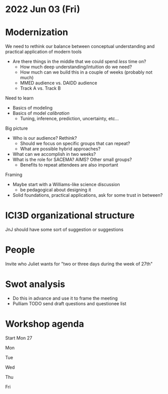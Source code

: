 
2022 Jun 03 (Fri)
=================

# Modernization

We need to rethink our balance between conceptual understanding and practical application of modern tools
* Are there things in the middle that we could spend _less_ time on?
	* How much deep understanding/intuition do we need?
	* How much can we build this in a couple of weeks (probably not much)
	* MMED audience vs. DAIDD audience
	* Track A vs. Track B

Need to learn
* Basics of modeling
* Basics of model _calibration_
	* Tuning, inference, prediction, uncertainty, etc...

Big picture
* Who is our audience? Rethink?
	* Should we focus on specific groups that can repeat?
	* What are possible hybrid approaches?
* What can we accomplish in two weeks?
* What is the role for SACEMA? AIMS? Other small groups?
	* Benefits to repeat attendees are also important

Framing
* Maybe start with a Williams-like science discussion
	* be pedagogical about designing it
* Solid foundations, practical applications, ask for some trust in between?

# ICI3D organizational structure

JnJ should have some sort of suggestion or suggestions

# People

Invite who Juliet wants for "two or three days during the week of 27th"

# Swot analysis
* Do this in advance and use it to frame the meeting
* Pulliam TODO send draft questions and questionee list

# Workshop agenda

Start Mon 27

Mon

Tue

Wed

Thu

Fri

